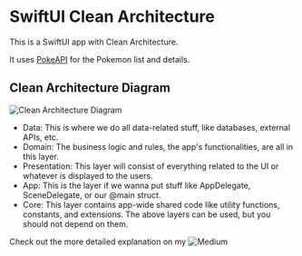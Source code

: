 # SwiftUI Clean Architecture

This is a SwiftUI app with Clean Architecture. 

It uses [PokeAPI](https://pokeapi.co/) for the Pokemon list and details.

## Clean Architecture Diagram

![Clean Architecture Diagram](https://github.com/adhafajri/SwiftUI-Clean-Architecture/assets/43733851/86e209a6-b937-4e5b-a307-c9618889b50d)

- Data: This is where we do all data-related stuff, like databases, external APIs, etc.
- Domain: The business logic and rules, the app's functionalities, are all in this layer.
- Presentation: This layer will consist of everything related to the UI or whatever is displayed to the users.
- App: This is the layer if we wanna put stuff like AppDelegate, SceneDelegate, or our @main struct.
- Core: This layer contains app-wide shared code like utility functions, constants, and extensions. The above layers can be used, but you should not depend on them.

Check out the more detailed explanation on my ![Medium](https://medium.com/@adha_fajri/clean-architecture-in-swiftui-b184e0e687f8)
